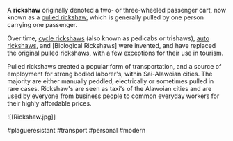 A **rickshaw** originally denoted a two- or three-wheeled passenger cart, now known as a [pulled rickshaw](https://en.wikipedia.org/wiki/Pulled_rickshaw "Pulled rickshaw"), which is generally pulled by one person carrying one passenger.

Over time, [cycle rickshaws](https://en.wikipedia.org/wiki/Cycle_rickshaw "Cycle rickshaw") (also known as pedicabs or trishaws), [auto rickshaws](https://en.wikipedia.org/wiki/Auto_rickshaw "Auto rickshaw"), and [Biological Rickshaws] were invented, and have replaced the original pulled rickshaws, with a few exceptions for their use in tourism.

Pulled rickshaws created a popular form of transportation, and a source of employment for  strong bodied laborer's, within Sai-Alawoian cities. The majority are either manually peddled, electrically or sometimes pulled in rare cases. Rickshaw's are seen as taxi's of the Alawoian cities and are used by everyone from business people to common everyday workers for their highly affordable prices.

![[Rickshaw.jpg]]

#plagueresistant #transport #personal #modern